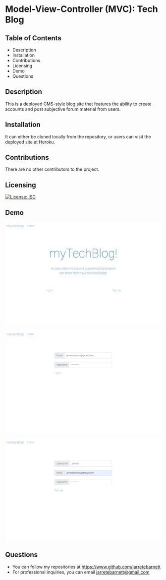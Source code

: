 # Model-View-Controller (MVC): Tech Blog

## Table of Contents

* Description
* Installation
* Contributions
* Licensing
* Demo
* Questions

## Description

This is a deployed CMS-style blog site that features the ability to create accounts and post subjective forum material from users.

## Installation

It can either be cloned locally from the repository, or users can visit the deployed site at Heroku.

## Contributions

There are no other contributors to the project.

## Licensing

[![License: ISC](https://img.shields.io/badge/License-ISC-blue.svg)](https://opensource.org/licenses/ISC)

## Demo

![homepage](assets/mytechblog.png)

![login](assets/mytechbloglogin.png)

![signup](assets/mytechblogsignup.png)

## Questions

* You can follow my repositories at https://www.github.com/jarretebarnett
* For professional inquiries, you can email jarretebarnett@gmail.com